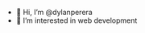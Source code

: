 - 👋 Hi, I’m @dylanperera
- 👀 I’m interested in web development


<!---
dylanperera/dylanperera is a ✨ special ✨ repository because its `README.md` (this file) appears on your GitHub profile.
You can click the Preview link to take a look at your changes.
--->
